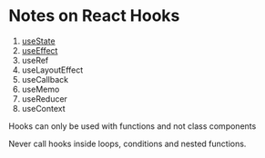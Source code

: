 # Notes on React Hooks

1. [useState](https://github.com/nilanshu96/react-hooks-tutorial/tree/useState)
2. [useEffect](https://github.com/nilanshu96/react-hooks-tutorial/tree/useEffect)
3. useRef
4. useLayoutEffect
5. useCallback
6. useMemo
7. useReducer
8. useContext

Hooks can only be used with functions and not class components

Never call hooks inside loops, conditions and nested functions.
